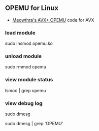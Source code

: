 ## OPEMU for Linux


- [Meowthra's AVX+ OPEMU](https://www.insanelymac.com/forum/topic/338919-opcode-emulator-opemu-for-linux-64-bit/) code for AVX

### load module

sudo insmod opemu.ko

### unload module

sudo rmmod opemu

### view module status

lsmod | grep opemu

### view debug log

sudo dmesg

sudo dmesg | grep 'OPEMU'
